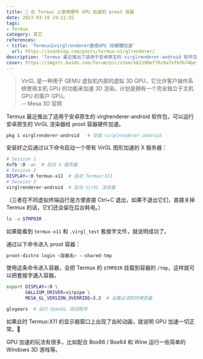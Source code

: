 ```yaml
---
title: 📱 在 Termux 上使用硬件 GPU 加速的 proot 容器
date: 2023-03-19 19:11:55
tags:
- Termux
category: 其它
references:
- title: 'Termux以virglrenderer達成GPU 3D硬體加速'
  url: https://ivonblog.com/posts/termux-virglrenderer/
description: 'Termux 最近推出了适用于安卓原生的 virglrenderer-android 软件包，可以运行安卓原生的 VirGL 渲染器给 proot 容器硬件加速。'
cover: https://imgsrc.baidu.com/forum/pic/item/e61190ef76c6a7efbfb74befb8faaf51f2de6662.jpg
---
```


>  VirGL 是一种用于 QEMU 虚拟机内部的虚拟 3D GPU，它允许客户操作系统使用主机 GPU 的功能来加速 3D 渲染。计划是拥有一个完全独立于主机 GPU 的客户 GPU。  
> -- Mesa 3D 官网

Termux 最近推出了适用于安卓原生的 virglrenderer-android 软件包，可以运行安卓原生的 VirGL 渲染器给 proot 容器硬件加速。

```bash
pkg i virglrenderer-android	  # 安装 virglrenderer-android
```

安装好之后通过以下命令启动一个带有 VirGL 图形加速的 X 服务器：

```bash
# Session 1
Xvfb :0 -ac  # 启动 X 服务器
# Session 2
DISPLAY=:0 termux-x11  # 启动 Termux:X11
# Session 3
virglrenderer-android  # 启动 VirGL 渲染器
```

（三者在不同虚拟终端运行是方便直接 Ctrl+C 退出，如果不退出它们，直接关掉 Termux 的话，它们还会留在后台耗电。）

```bash
ls -a $TMPDIR
```

如果能看到 `termux-x11` 和 `.virgl_test` 套接字文件，就说明成功了。

通过以下命令进入 proot 容器：

```bash
proot-distro login <容器名> --shared-tmp
```

使用这条命令进入容器，会把 Termux 的 `$TMPDIR` 挂载到容器的 `/tmp`，这样就可以把套接字通入容器。

```bash
export DISPLAY=:0 \
       GALLIUM_DRIVER=virpipe \
       MESA_GL_VERSION_OVERRIDE=3.2  # 设置必须的环境变量
```

```bash
glxgears  # 运行 OpenGL 测试程序
```

如果此时 Termux:X11 的显示器窗口上出现了齿轮动画，就说明 GPU 加速一切正常。🎉

GPU 加速的玩法有很多，比如配合 Box86 / Box64 和 Wine 运行一些简单的 Windows 3D 游戏等。
